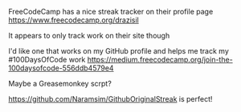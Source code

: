FreeCodeCamp has a nice streak tracker on their profile page https://www.freecodecamp.org/drazisil

It appears to only track work on their site though

I'd like one that works on my GitHub profile and helps me track my #100DaysOfCode work https://medium.freecodecamp.org/join-the-100daysofcode-556ddb4579e4

Maybe a Greasemonkey scrpt?

https://github.com/Naramsim/GithubOriginalStreak is perfect!
